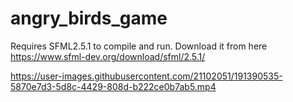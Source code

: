 # angry_birds_game
Requires SFML2.5.1 to compile and run.
Download it from here https://www.sfml-dev.org/download/sfml/2.5.1/

https://user-images.githubusercontent.com/21102051/191390535-5870e7d3-5d8c-4429-808d-b222ce0b7ab5.mp4

